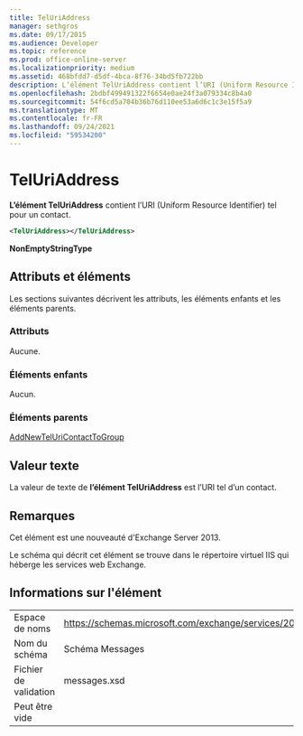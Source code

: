 ```yaml
---
title: TelUriAddress
manager: sethgros
ms.date: 09/17/2015
ms.audience: Developer
ms.topic: reference
ms.prod: office-online-server
ms.localizationpriority: medium
ms.assetid: 468bfdd7-d5df-4bca-8f76-34bd5fb722bb
description: L’élément TelUriAddress contient l’URI (Uniform Resource Identifier) tel pour un contact.
ms.openlocfilehash: 2bdbf499491322f6654e0ae24f3a079334c8b4a0
ms.sourcegitcommit: 54f6cd5a704b36b76d110ee53a6d6c1c3e15f5a9
ms.translationtype: MT
ms.contentlocale: fr-FR
ms.lasthandoff: 09/24/2021
ms.locfileid: "59534200"
---
```

# <a name="teluriaddress"></a>TelUriAddress

**L’élément TelUriAddress** contient l’URI (Uniform Resource Identifier) tel pour un contact. 
  
```XML
<TelUriAddress></TelUriAddress>
```

 **NonEmptyStringType**
## <a name="attributes-and-elements"></a>Attributs et éléments

Les sections suivantes décrivent les attributs, les éléments enfants et les éléments parents.
  
### <a name="attributes"></a>Attributs

Aucune.
  
### <a name="child-elements"></a>Éléments enfants

Aucun.
  
### <a name="parent-elements"></a>Éléments parents

[AddNewTelUriContactToGroup](addnewteluricontacttogroup.md)
  
## <a name="text-value"></a>Valeur texte

La valeur de texte de **l’élément TelUriAddress** est l’URI tel d’un contact. 
  
## <a name="remarks"></a>Remarques

Cet élément est une nouveauté d'Exchange Server 2013.
  
Le schéma qui décrit cet élément se trouve dans le répertoire virtuel IIS qui héberge les services web Exchange.
  
## <a name="element-information"></a>Informations sur l'élément

|||
|:-----|:-----|
|Espace de noms  <br/> |https://schemas.microsoft.com/exchange/services/2006/messages  <br/> |
|Nom du schéma  <br/> |Schéma Messages  <br/> |
|Fichier de validation  <br/> |messages.xsd  <br/> |
|Peut être vide  <br/> ||
   

